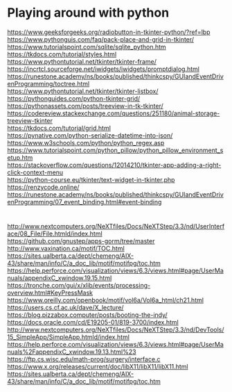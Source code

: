 # Playing around with python

https://www.geeksforgeeks.org/radiobutton-in-tkinter-python/?ref=lbp <br/>
https://www.pythonguis.com/faq/pack-place-and-grid-in-tkinter/ <br/>
https://www.tutorialspoint.com/sqlite/sqlite_python.htm <br/>
https://tkdocs.com/tutorial/styles.html <br/>
https://www.pythontutorial.net/tkinter/tkinter-frame/ <br/>
https://incrtcl.sourceforge.net/iwidgets/iwidgets/promptdialog.html <br/>
https://runestone.academy/ns/books/published/thinkcspy/GUIandEventDrivenProgramming/toctree.html <br/>
https://www.pythontutorial.net/tkinter/tkinter-listbox/ <br/>
https://pythonguides.com/python-tkinter-grid/ <br/>
https://pythonassets.com/posts/treeview-in-tk-tkinter/ <br/>
https://codereview.stackexchange.com/questions/251180/animal-storage-treeview-tkinter <br/>
https://tkdocs.com/tutorial/grid.html <br/>
https://pynative.com/python-serialize-datetime-into-json/ <br/>
https://www.w3schools.com/python/python_regex.asp <br/>
https://www.tutorialspoint.com/python_pillow/python_pillow_environment_setup.htm <br/>
https://stackoverflow.com/questions/12014210/tkinter-app-adding-a-right-click-context-menu <br/>
https://python-course.eu/tkinter/text-widget-in-tkinter.php <br/>
https://renzycode.online/ <br/>
https://runestone.academy/ns/books/published/thinkcspy/GUIandEventDrivenProgramming/07_event_binding.html#event-binding <br/>

#

http://www.nextcomputers.org/NeXTfiles/Docs/NeXTStep/3.3/nd/UserInterface/08_File/File.htmld/index.html <br/>
https://github.com/gnustep/apps-gorm/tree/master <br/>
http://www.vaxination.ca/motif/TOC.html <br/>
https://sites.ualberta.ca/dept/chemeng/AIX-43/share/man/info/C/a_doc_lib/motif/motifpg/toc.htm <br/>
https://help.perforce.com/visualization/views/6.3/views.html#page/UserManuals/appendixC_xwindow.19.15.html <br/>
https://tronche.com/gui/x/xlib/events/processing-overview.html#KeyPressMask <br/>
https://www.oreilly.com/openbook/motif/vol6a/Vol6a_html/ch21.html <br/>
https://users.cs.cf.ac.uk/dave/X_lecture/ <br/>
https://blog.pizzabox.computer/posts/booting-the-indy/ <br/>
https://docs.oracle.com/cd/E19205-01/819-3700/index.html <br/>
http://www.nextcomputers.org/NeXTfiles/Docs/NeXTStep/3.3/nd/DevTools/15_SimpleApp/SimpleApp.htmld/index.html <br/>
https://help.perforce.com/visualization/views/6.3/views.html#page/UserManuals%2FappendixC_xwindow.19.13.html%23 <br/>
https://ftp.cs.wisc.edu/math-prog/surgery/interface.c <br/>
https://www.x.org/releases/current/doc/libX11/libX11/libX11.html <br/>
https://sites.ualberta.ca/dept/chemeng/AIX-43/share/man/info/C/a_doc_lib/motif/motifpg/toc.htm <br/>
